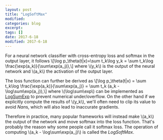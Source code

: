 ```yaml
---
layout: post
title: "LogSoftMax"
modified:
categories: blog
excerpt:
tags: []
date: 2017-6-18
modified: 2017-6-18
---
```


For a neural network classifier with cross-entropy loss and softmax in the output layer, it follows 
\\[\log p_\theta(t|x)=\sum t_k\log y_k = \sum t_k\log \frac{\exp(a_k)}{\sum\exp(a_j)},\\]
where \\(y_k\\) is the output of the neural network and \\(a_k\\) the activation of the output layer.

The loss function can further be derived as 
\\[\log p_\theta(t|x) = \sum t_k\log \frac{\exp(a_k)}{\sum\exp(a_j)} = \sum t_k (a_k - \log\sum\exp(a_j)),\\]
where \\(\log\sum\exp\\) can be implemented as [LogSumExp](https://en.wikipedia.org/wiki/LogSumExp) to prevent numerical under/overflow. On the other hand if we explicitly compute the results of \\(y_k\\), we'll often need to clip its value to avoid *Nan*s, which will also lead to inaccurate gradients.

Therefore in practice, many popular frameworks will instead make \\(a_k\\) the output of the network and move softmax into the loss function. That's probably the reason why some people call it softmax loss. The operation of computing \\(a_k - \log\sum\exp(a_j)\\) is called the *LogSoftMax*.

